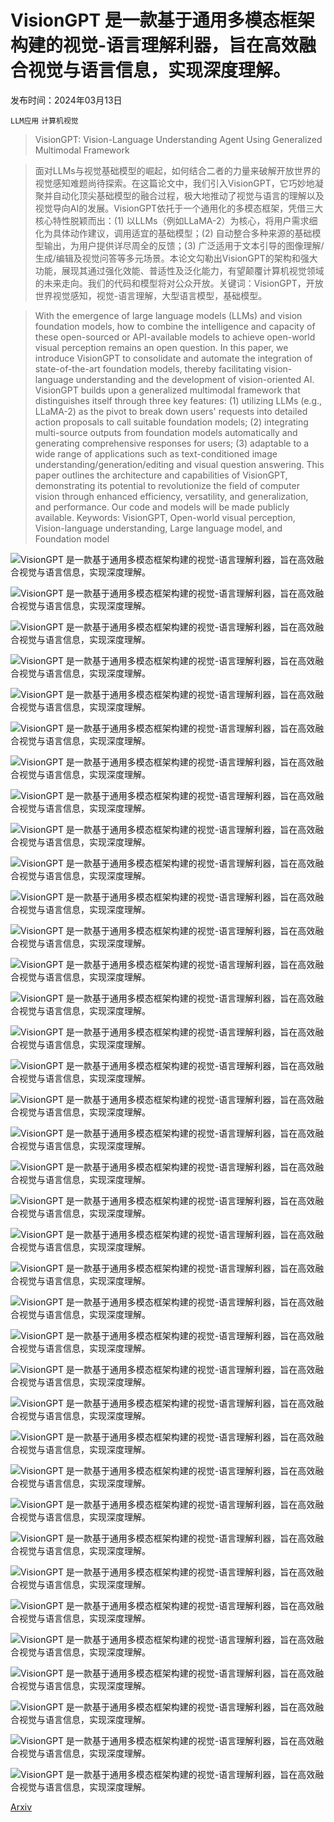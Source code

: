# VisionGPT 是一款基于通用多模态框架构建的视觉-语言理解利器，旨在高效融合视觉与语言信息，实现深度理解。

发布时间：2024年03月13日

`LLM应用` `计算机视觉`

> VisionGPT: Vision-Language Understanding Agent Using Generalized Multimodal Framework

> 面对LLMs与视觉基础模型的崛起，如何结合二者的力量来破解开放世界的视觉感知难题尚待探索。在这篇论文中，我们引入VisionGPT，它巧妙地凝聚并自动化顶尖基础模型的融合过程，极大地推动了视觉与语言的理解以及视觉导向AI的发展。VisionGPT依托于一个通用化的多模态框架，凭借三大核心特性脱颖而出：(1) 以LLMs（例如LLaMA-2）为核心，将用户需求细化为具体动作建议，调用适宜的基础模型；(2) 自动整合多种来源的基础模型输出，为用户提供详尽周全的反馈；(3) 广泛适用于文本引导的图像理解/生成/编辑及视觉问答等多元场景。本论文勾勒出VisionGPT的架构和强大功能，展现其通过强化效能、普适性及泛化能力，有望颠覆计算机视觉领域的未来走向。我们的代码和模型将对公众开放。关键词：VisionGPT，开放世界视觉感知，视觉-语言理解，大型语言模型，基础模型。

> With the emergence of large language models (LLMs) and vision foundation models, how to combine the intelligence and capacity of these open-sourced or API-available models to achieve open-world visual perception remains an open question. In this paper, we introduce VisionGPT to consolidate and automate the integration of state-of-the-art foundation models, thereby facilitating vision-language understanding and the development of vision-oriented AI. VisionGPT builds upon a generalized multimodal framework that distinguishes itself through three key features: (1) utilizing LLMs (e.g., LLaMA-2) as the pivot to break down users' requests into detailed action proposals to call suitable foundation models; (2) integrating multi-source outputs from foundation models automatically and generating comprehensive responses for users; (3) adaptable to a wide range of applications such as text-conditioned image understanding/generation/editing and visual question answering. This paper outlines the architecture and capabilities of VisionGPT, demonstrating its potential to revolutionize the field of computer vision through enhanced efficiency, versatility, and generalization, and performance. Our code and models will be made publicly available. Keywords: VisionGPT, Open-world visual perception, Vision-language understanding, Large language model, and Foundation model

![VisionGPT 是一款基于通用多模态框架构建的视觉-语言理解利器，旨在高效融合视觉与语言信息，实现深度理解。](../../../paper_images/2403.09027/dinner_no_mask_no_seg.png)

![VisionGPT 是一款基于通用多模态框架构建的视觉-语言理解利器，旨在高效融合视觉与语言信息，实现深度理解。](../../../paper_images/2403.09027/dinner_seg.png)

![VisionGPT 是一款基于通用多模态框架构建的视觉-语言理解利器，旨在高效融合视觉与语言信息，实现深度理解。](../../../paper_images/2403.09027/dinner_mask_and_seg.png)

![VisionGPT 是一款基于通用多模态框架构建的视觉-语言理解利器，旨在高效融合视觉与语言信息，实现深度理解。](../../../paper_images/2403.09027/visiongpt_overview.png)

![VisionGPT 是一款基于通用多模态框架构建的视觉-语言理解利器，旨在高效融合视觉与语言信息，实现深度理解。](../../../paper_images/2403.09027/visiongpt_example.png)

![VisionGPT 是一款基于通用多模态框架构建的视觉-语言理解利器，旨在高效融合视觉与语言信息，实现深度理解。](../../../paper_images/2403.09027/guitar_src.png)

![VisionGPT 是一款基于通用多模态框架构建的视觉-语言理解利器，旨在高效融合视觉与语言信息，实现深度理解。](../../../paper_images/2403.09027/guitar_res.png)

![VisionGPT 是一款基于通用多模态框架构建的视觉-语言理解利器，旨在高效融合视觉与语言信息，实现深度理解。](../../../paper_images/2403.09027/yellow_src.png)

![VisionGPT 是一款基于通用多模态框架构建的视觉-语言理解利器，旨在高效融合视觉与语言信息，实现深度理解。](../../../paper_images/2403.09027/yellow_res.png)

![VisionGPT 是一款基于通用多模态框架构建的视觉-语言理解利器，旨在高效融合视觉与语言信息，实现深度理解。](../../../paper_images/2403.09027/animal_src.jpg)

![VisionGPT 是一款基于通用多模态框架构建的视觉-语言理解利器，旨在高效融合视觉与语言信息，实现深度理解。](../../../paper_images/2403.09027/animal_res.jpg)

![VisionGPT 是一款基于通用多模态框架构建的视觉-语言理解利器，旨在高效融合视觉与语言信息，实现深度理解。](../../../paper_images/2403.09027/tower_src.jpg)

![VisionGPT 是一款基于通用多模态框架构建的视觉-语言理解利器，旨在高效融合视觉与语言信息，实现深度理解。](../../../paper_images/2403.09027/tower_res.jpg)

![VisionGPT 是一款基于通用多模态框架构建的视觉-语言理解利器，旨在高效融合视觉与语言信息，实现深度理解。](../../../paper_images/2403.09027/frogs_src.jpg)

![VisionGPT 是一款基于通用多模态框架构建的视觉-语言理解利器，旨在高效融合视觉与语言信息，实现深度理解。](../../../paper_images/2403.09027/frogs_res.jpg)

![VisionGPT 是一款基于通用多模态框架构建的视觉-语言理解利器，旨在高效融合视觉与语言信息，实现深度理解。](../../../paper_images/2403.09027/sheep_src.jpg)

![VisionGPT 是一款基于通用多模态框架构建的视觉-语言理解利器，旨在高效融合视觉与语言信息，实现深度理解。](../../../paper_images/2403.09027/sheep_res.jpg)

![VisionGPT 是一款基于通用多模态框架构建的视觉-语言理解利器，旨在高效融合视觉与语言信息，实现深度理解。](../../../paper_images/2403.09027/anomaly_src.png)

![VisionGPT 是一款基于通用多模态框架构建的视觉-语言理解利器，旨在高效融合视觉与语言信息，实现深度理解。](../../../paper_images/2403.09027/anomaly_res.png)

![VisionGPT 是一款基于通用多模态框架构建的视觉-语言理解利器，旨在高效融合视觉与语言信息，实现深度理解。](../../../paper_images/2403.09027/ano_src.jpg)

![VisionGPT 是一款基于通用多模态框架构建的视觉-语言理解利器，旨在高效融合视觉与语言信息，实现深度理解。](../../../paper_images/2403.09027/ano_res.jpg)

![VisionGPT 是一款基于通用多模态框架构建的视觉-语言理解利器，旨在高效融合视觉与语言信息，实现深度理解。](../../../paper_images/2403.09027/G_capacitor_src.jpg)

![VisionGPT 是一款基于通用多模态框架构建的视觉-语言理解利器，旨在高效融合视觉与语言信息，实现深度理解。](../../../paper_images/2403.09027/G_capacitor_res.jpg)

![VisionGPT 是一款基于通用多模态框架构建的视觉-语言理解利器，旨在高效融合视觉与语言信息，实现深度理解。](../../../paper_images/2403.09027/G_QRCode_src.jpg)

![VisionGPT 是一款基于通用多模态框架构建的视觉-语言理解利器，旨在高效融合视觉与语言信息，实现深度理解。](../../../paper_images/2403.09027/G_QRCode_res.jpg)

![VisionGPT 是一款基于通用多模态框架构建的视觉-语言理解利器，旨在高效融合视觉与语言信息，实现深度理解。](../../../paper_images/2403.09027/G_car_src.jpg)

![VisionGPT 是一款基于通用多模态框架构建的视觉-语言理解利器，旨在高效融合视觉与语言信息，实现深度理解。](../../../paper_images/2403.09027/G_car_res.jpg)

![VisionGPT 是一款基于通用多模态框架构建的视觉-语言理解利器，旨在高效融合视觉与语言信息，实现深度理解。](../../../paper_images/2403.09027/G_icyhw_src.jpg)

![VisionGPT 是一款基于通用多模态框架构建的视觉-语言理解利器，旨在高效融合视觉与语言信息，实现深度理解。](../../../paper_images/2403.09027/G_icyhw_des.jpg)

![VisionGPT 是一款基于通用多模态框架构建的视觉-语言理解利器，旨在高效融合视觉与语言信息，实现深度理解。](../../../paper_images/2403.09027/G_mountain_src.jpg)

![VisionGPT 是一款基于通用多模态框架构建的视觉-语言理解利器，旨在高效融合视觉与语言信息，实现深度理解。](../../../paper_images/2403.09027/G_mountain_res.jpg)

![VisionGPT 是一款基于通用多模态框架构建的视觉-语言理解利器，旨在高效融合视觉与语言信息，实现深度理解。](../../../paper_images/2403.09027/G_BigMountain_src.jpg)

![VisionGPT 是一款基于通用多模态框架构建的视觉-语言理解利器，旨在高效融合视觉与语言信息，实现深度理解。](../../../paper_images/2403.09027/G_BigMountain_res.jpg)

![VisionGPT 是一款基于通用多模态框架构建的视觉-语言理解利器，旨在高效融合视觉与语言信息，实现深度理解。](../../../paper_images/2403.09027/G_icyroad_src.jpg)

![VisionGPT 是一款基于通用多模态框架构建的视觉-语言理解利器，旨在高效融合视觉与语言信息，实现深度理解。](../../../paper_images/2403.09027/G_icyroad_des.jpg)

![VisionGPT 是一款基于通用多模态框架构建的视觉-语言理解利器，旨在高效融合视觉与语言信息，实现深度理解。](../../../paper_images/2403.09027/G_sky_src.jpg)

![VisionGPT 是一款基于通用多模态框架构建的视觉-语言理解利器，旨在高效融合视觉与语言信息，实现深度理解。](../../../paper_images/2403.09027/G_sky_res.jpg)

[Arxiv](https://arxiv.org/abs/2403.09027)